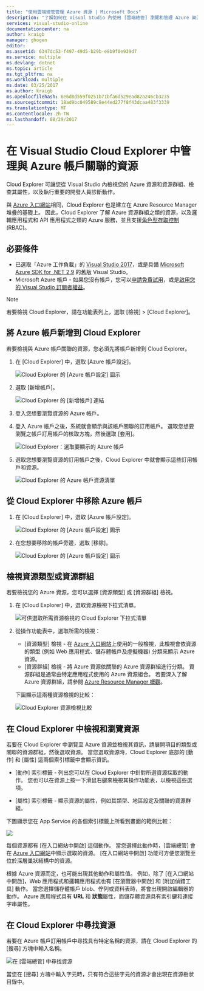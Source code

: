 ```yaml
---
title: "使用雲端總管管理 Azure 資源 | Microsoft Docs"
description: "了解如何在 Visual Studio 內使用 [雲端總管] 瀏覽和管理 Azure 資源。"
services: visual-studio-online
documentationcenter: na
author: kraigb
manager: ghogen
editor: 
ms.assetid: 6347dc53-f497-49d5-b29b-e8b9f0e939d7
ms.service: multiple
ms.devlang: dotnet
ms.topic: article
ms.tgt_pltfrm: na
ms.workload: multiple
ms.date: 03/25/2017
ms.author: kraigb
ms.openlocfilehash: 6e6d8d559f0251b71bfa6d529ead82a246cb3235
ms.sourcegitcommit: 18ad9bc049589c8e44ed277f8f43dcaa483f3339
ms.translationtype: MT
ms.contentlocale: zh-TW
ms.lasthandoff: 08/29/2017
---
```

# <a name="manage-the-resources-associated-with-your-azure-accounts-in-visual-studio-cloud-explorer"></a>在 Visual Studio Cloud Explorer 中管理與 Azure 帳戶關聯的資源
Cloud Explorer 可讓您從 Visual Studio 內檢視您的 Azure 資源和資源群組、檢查其屬性，以及執行重要的開發人員診斷動作。 

與 [Azure 入口網站](http://go.microsoft.com/fwlink/p/?LinkID=525040)相同，Cloud Explorer 也是建立在 Azure Resource Manager 堆疊的基礎上。 因此，Cloud Explorer 了解 Azure 資源群組之類的資源，以及邏輯應用程式和 API 應用程式之類的 Azure 服務，並且支援[角色型存取控制](active-directory/role-based-access-control-configure.md) (RBAC)。 

## <a name="prerequisites"></a>必要條件
- 已選取「Azure 工作負載」的 [Visual Studio 2017](https://www.visualstudio.com/downloads/)，或是具備 [Microsoft Azure SDK for .NET 2.9](https://www.microsoft.com/en-us/download/details.aspx?id=51657) 的舊版 Visual Studio。
- Microsoft Azure 帳戶 - 如果您沒有帳戶，您可以[申請免費試用](http://go.microsoft.com/fwlink/?LinkId=623901)，或是[啟用您的 Visual Studio 訂閱者權益](http://go.microsoft.com/fwlink/?LinkId=623901)。

> [!NOTE]
> 若要檢視 Cloud Explorer，請在功能表列上，選取 [檢視] > [Cloud Explorer]。   
> 
> 

## <a name="add-an-azure-account-to-cloud-explorer"></a>將 Azure 帳戶新增到 Cloud Explorer
若要檢視與 Azure 帳戶關聯的資源，您必須先將帳戶新增到 Cloud Explorer。 

1. 在 [Cloud Explorer] 中，選取 [Azure 帳戶設定]。

    ![Cloud Explorer 的 [Azure 帳戶設定] 圖示](media/vs-azure-tools-resources-managing-with-cloud-explorer/azure-account-settings.png)

1. 選取 [新增帳戶]。 

    ![Cloud Explorer 的 [新增帳戶] 連結](media/vs-azure-tools-resources-managing-with-cloud-explorer/add-account-link.png)

1. 登入您想要瀏覽資源的 Azure 帳戶。 

1. 登入 Azure 帳戶之後，系統就會顯示與該帳戶關聯的訂用帳戶。 選取您想要瀏覽之帳戶訂用帳戶的核取方塊，然後選取 [套用]。 
 
    ![Cloud Explorer：選取要顯示的 Azure 帳戶](media/vs-azure-tools-resources-managing-with-cloud-explorer/select-subscriptions.png)

1. 選取您想要瀏覽資源的訂用帳戶之後，Cloud Explorer 中就會顯示這些訂用帳戶和資源。

    ![Cloud Explorer 的 Azure 帳戶資源清單](media/vs-azure-tools-resources-managing-with-cloud-explorer/resources-listed.png)

## <a name="remove-an-azure-account-from-cloud-explorer"></a>從 Cloud Explorer 中移除 Azure 帳戶 

1. 在 [Cloud Explorer] 中，選取 [Azure 帳戶設定]。

    ![Cloud Explorer 的 [Azure 帳戶設定] 圖示](media/vs-azure-tools-resources-managing-with-cloud-explorer/azure-account-settings.png)

1. 在您想要移除的帳戶旁邊，選取 [移除]。

    ![Cloud Explorer 的 [Azure 帳戶設定] 圖示](media/vs-azure-tools-resources-managing-with-cloud-explorer/remove-account.png)

## <a name="view-resource-types-or-resource-groups"></a>檢視資源類型或資源群組
若要檢視您的 Azure 資源，您可以選擇 [資源類型] 或 [資源群組] 檢視。

1. 在 [Cloud Explorer] 中，選取資源檢視下拉式清單。

    ![可供選取所需資源檢視的 Cloud Explorer 下拉式清單](media/vs-azure-tools-resources-managing-with-cloud-explorer/resources-view-dropdown.png)

1. 從操作功能表中，選取所需的檢視： 

    - [資源類型] 檢視 - 在 [Azure 入口網站](http://go.microsoft.com/fwlink/p/?LinkID=525040)上使用的一般檢視，此檢視會依資源的類型 (例如 Web 應用程式、儲存體帳戶及虛擬機器) 分類來顯示 Azure 資源。 
    - [資源群組] 檢視 - 將 Azure 資源依關聯的 Azure 資源群組進行分類。 資源群組是通常由特定應用程式使用的 Azure 資源組合。 若要深入了解 Azure 資源群組，請參閱 [Azure Resource Manager 概觀](./azure-resource-manager/resource-group-overview.md)。

    下圖顯示這兩種資源檢視的比較：

    ![Cloud Explorer 資源檢視比較](media/vs-azure-tools-resources-managing-with-cloud-explorer/resource-views-comparison.png)

## <a name="view-and-navigate-resources-in-cloud-explorer"></a>在 Cloud Explorer 中檢視和瀏覽資源
若要在 Cloud Explorer 中瀏覽至 Azure 資源並檢視其資訊，請展開項目的類型或關聯的資源群組，然後選取資源。 當您選取資源時，Cloud Explorer 底部的 [動作] 和 [屬性] 這兩個索引標籤中會顯示資訊。 

- [動作] 索引標籤 - 列出您可以在 Cloud Explorer 中針對所選資源採取的動作。 您也可以在資源上按一下滑鼠右鍵來檢視其操作功能表，以檢視這些選項。

- [屬性]  索引標籤 - 顯示資源的屬性，例如其類型、地區設定及關聯的資源群組。

下圖顯示您在 App Service 的各個索引標籤上所看到畫面的範例比較：

![](./media/vs-azure-tools-resources-managing-with-cloud-explorer/actions-and-properties.png)

每個資源都有 [在入口網站中開啟] 這個動作。 當您選擇此動作時，[雲端總管] 會在 [Azure 入口網站](http://go.microsoft.com/fwlink/p/?LinkID=525040)中顯示選取的資源。 [在入口網站中開啟] 功能可方便您瀏覽至位於深層巢狀結構中的資源。

根據 Azure 資源而定，也可能出現其他動作和屬性值。 例如，除了 [在入口網站中開啟]，Web 應用程式和邏輯應用程式也有 [在瀏覽器中開啟] 和 [附加偵錯工具] 動作。 當您選擇儲存體帳戶 blob、佇列或資料表時，將會出現開啟編輯器的動作。 Azure 應用程式具有 **URL** 和 **狀態**屬性，而儲存體資源具有索引鍵和連接字串屬性。

## <a name="find-resources-in-cloud-explorer"></a>在 Cloud Explorer 中尋找資源
若要在 Azure 帳戶訂用帳戶中尋找具有特定名稱的資源，請在 Cloud Explorer 的 [搜尋] 方塊中輸入名稱。

![在 [雲端總管] 中尋找資源](./media/vs-azure-tools-resources-managing-with-cloud-explorer/search-for-resources.png)

當您在 [搜尋] 方塊中輸入字元時，只有符合這些字元的資源才會出現在資源樹狀目錄中。
